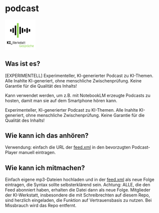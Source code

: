 # podcast

<img src="https://github.com/HTW-Berlin-KI-Werkstatt/podcast/blob/7bd8c75a7f741c4f37f074d774e055fa8626cc8f/cover.png" width="20%" alt="Podcast Cover" tyle="box-shadow: 0 0 20px rgba(0,0,0,0.3); border-radius: 10px;">


## Was ist es?

[EXPERIMENTELL] Experimenteller, KI-generierter Podcast zu KI-Themen. Alle Inahlte KI-generiert, ohne menschliche Zwischenprüfung. Keine Garantie für die Qualität des Inhalts!

Kann verwendet werden, um z.B. mit NotebookLM erzeugte Podcasts zu hosten, damit man sie auf dem Smartphone hören kann. 

Experimenteller, KI-generierter Podcast zu KI-Themen. Alle Inahlte KI-generiert, ohne menschliche Zwischenprüfung. Keine Garantie für die Qualität des Inhalts! 

## Wie kann ich das anhören?

Verwendung: einfach die URL der [feed.xml](https://raw.githubusercontent.com/HTW-Berlin-KI-Werkstatt/podcast/refs/heads/main/feed.xml) in den bevorzugten Podcast-Player manuell eintragen. 

## Wie kann ich mitmachen?

Einfach eigene mp3-Dateien hochladen und in der [feed.xml](https://github.com/HTW-Berlin-KI-Werkstatt/podcast/blob/main/feed.xml) als neue Folge eintragen, die Syntax sollte selbsterklärend sein. Achtung: ALLE, die den Feed abonniert haben, erhalten die Datei dann als neue Folge. Mitglieder der KI-Werkstatt, insbesondere die mit Schreibrechten auf diesem Repo, sind herzlich eingeladen, die Funktion auf Vertrauensbasis zu nutzen. Bei Missbrauch wird das Repo entfernt.
